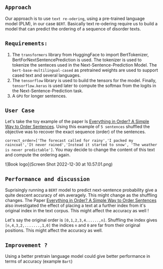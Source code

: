 ## `Approach`

Our approach is to use `text re-odering`, using a pre-trained language model (PLM), in our case `BERT`. Basically text re-odering require us to build a model that can predict the ordering of a sequence of disorder texts.

## `Requirements:`
1. The `transformers` library from HuggingFace to import BertTokenizer, BertForNextSentencePrediction is used. 
The tokenizer is used to tokenize the senteces used in the Next-Sentence-Prediction Model. The `bert-base-multilingual-cased` as pretrained weights are used to support cased text and several languages.
2. The `tensorflow` library is used to build the tensors for the model.
Finally, `tensorflow.keras` is used later to compute the softmax from the logits in the Next-Sentence-Prediction task.
3. A `GPU` for longer sentences.

## `User Case`
Let's take the toy example of the paper Is [Everything in Order? A Simple Way to Order Sentences](https://aclanthology.org/2021.emnlp-main.841.pdf).
Using this example of `5 sentences` shuffled the objective was to recover the exact sequence (order) of the sentences.

`correct_order=['The forecast called for rainy','I packed my raincoat','It never rained','Instead it started to snow',
      'The weather is never predictable']`. You may decide to change the content of this text and compute the ordering again.
      
 ![Book logo](Screen Shot 2022-12-30 at 10.57.01.png)
      
## `Performance and discussion`

Suprisingly running a `BERT` model to predict next-sentence probability give a quite descent accuracy of `40%` averagely. This might change as the shuffling changes. The Paper [Everything in Order? A Simple Way to Order Sentences](https://aclanthology.org/2021.emnlp-main.841.pdf) also investigated the effect of placing a text at a further index from it's original index in the text corpus. This might affect the accuracy as well !

Let's say the original order is `[0,1,2,3,4......,n]`. Shuffling the index gives `[n,4,3,2,.......,1,0]` the indices `n` and `0` are far from their original positions. This might affect the accuracy as well.

## `Improvement ?`

Using a better pretrain language model could give better performance in terms of accuracy (example `Bart`)
